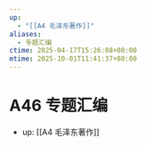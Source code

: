 ```yaml
---
up:
  - "[[A4 毛泽东著作]]"
aliases:
  - 专题汇编
ctime: 2025-04-17T15:26:08+08:00
mtime: 2025-10-01T11:41:37+08:00
---
```


# A46 专题汇编

- up: [[A4 毛泽东著作]]
